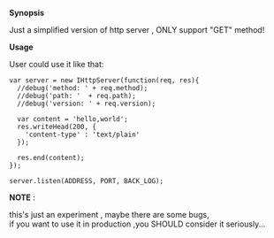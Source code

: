 **Synopsis**

  Just a simplified version of http server , ONLY support "GET" method!

**Usage**
  
  User could use it like that:

  ```
  var server = new IHttpServer(function(req, res){
    //debug('method: ' + req.method);
    //debug('path: '  + req.path);
    //debug('version: ' + req.version);

    var content = 'hello,world';
    res.writeHead(200, {
      'content-type' : 'text/plain'
    });

    res.end(content);
  });
  
  server.listen(ADDRESS, PORT, BACK_LOG);
  ```

**NOTE** :
  
  this's just an experiment , maybe there are some bugs,   
  if you want to use it in production ,you SHOULD consider it seriously...